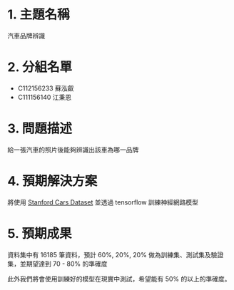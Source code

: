# 1. 主題名稱

汽車品牌辨識

# 2. 分組名單

* C112156233 蘇泓叡
* C111156140 江秉恩

# 3. 問題描述

給一張汽車的照片後能夠辨識出該車為哪一品牌

# 4. 預期解決方案

將使用 [Stanford Cars Dataset](https://www.kaggle.com/datasets/jessicali9530/stanford-cars-dataset/data) 並透過 tensorflow 訓練神經網路模型

# 5. 預期成果

資料集中有 16185 筆資料，預計 60%, 20%, 20% 做為訓練集、測試集及驗證集，並期望達到 70 - 80% 的準確度

此外我們將會使用訓練好的模型在現實中測試，希望能有 50% 的以上的準確度。